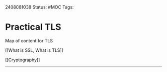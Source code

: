 2408081038
	Status: #MOC
		Tags: 

# Practical TLS

Map of content for TLS


[[What is SSL, What is TLS]]

[[Cryptography]]



---

